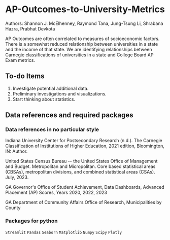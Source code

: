 # AP-Outcomes-to-University-Metrics

Authors: Shannon J. McElhenney, Raymond Tana, Jung-Tsung Li, Shrabana Hazra, Prabhat Devkota

AP Outcomes are often correlated to measures of socioeconomic factors. There is a somewhat reduced relationship between universities in a state and the income of that state. We are identifying relationships between Carnegie classifications of universities in a state and College Board AP Exam metrics.

## To-do Items 

1. Investigate potential additional data.
2. Preliminary investigations and visualizations.
3. Start thinking about statistics.

## Data references and required packages

### Data references in no particular style

Indiana University Center for Postsecondary Research (n.d.). The Carnegie Classification of Institutions of Higher Education, 2021 edition, Bloomington, IN: Author.

United States Census Bureau -- the United States Office of Management and Budget. Metropolitan and Micropolitan. Core based statistical areas (CBSAs), metropolitan divisions, and combined statistical areas (CSAs). July, 2023.

GA Governor's Office of Student Achievement, Data Dashboards, Advanced Placement (AP) Scores, Years 2020, 2022, 2023

GA Department of Community Affairs Office of Research, Municipalities by County

### Packages for python

`Streamlit`
`Pandas`
`Seaborn`
`Matplotlib`
`Numpy`
`Scipy`
`Plotly`
